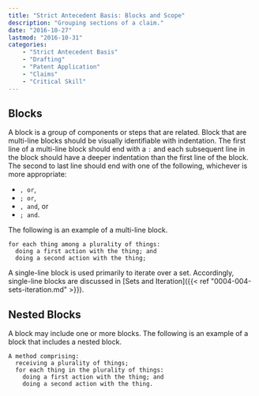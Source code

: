 ```yaml
---
title: "Strict Antecedent Basis: Blocks and Scope"
description: "Grouping sections of a claim."
date: "2016-10-27"
lastmod: "2016-10-31"
categories: 
    - "Strict Antecedent Basis"
    - "Drafting"
    - "Patent Application"
    - "Claims"
    - "Critical Skill"
---
```



## Blocks

A block is a group of components or steps that are related. Block that are multi-line blocks should be visually identifiable with indentation. The first line of a  multi-line block should end with a `:` and each subsequent line in the block should have a deeper indentation than the first line of the block. The second to last line should end with one of the following, whichever is more appropriate:

- `, or`,
- `; or`,
- `, and`, or
- `; and`.

The following is an example of a  multi-line block.

``` claim
for each thing among a plurality of things:
  doing a first action with the thing; and
  doing a second action with the thing;
```

A single-line block is used primarily to iterate over a set. Accordingly, single-line blocks are discussed in [Sets and Iteration]({{< ref "0004-004-sets-iteration.md" >}}). 

## Nested Blocks

A block may include one or more blocks.  The following is an example of a block that includes a nested block.

``` claim
A method comprising:
  receiving a plurality of things;
  for each thing in the plurality of things:
    doing a first action with the thing; and
    doing a second action with the thing.
```